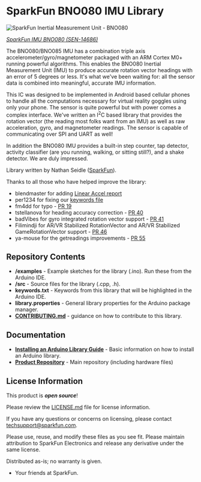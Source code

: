 SparkFun BNO080 IMU Library
===========================================================

![SparkFun Inertial Measurement Unit - BNO080](https://cdn.sparkfun.com//assets/parts/1/2/8/9/1/14686-Qwiic_VR_IMU_BN0080-01.jpg)

[*SparkFun IMU BNO080 (SEN-14686)*](https://www.sparkfun.com/products/14686)

The BNO080/BNO085 IMU has a combination triple axis accelerometer/gyro/magnetometer packaged with an ARM Cortex M0+ running powerful algorithms. This enables the BNO080 Inertial Measurement Unit (IMU) to produce accurate rotation vector headings with an error of 5 degrees or less. It's what we've been waiting for: all the sensor data is combined into meaningful, accurate IMU information.

This IC was designed to be implemented in Android based cellular phones to handle all the computations necessary for virtual reality goggles using only your phone. The sensor is quite powerful but with power comes a complex interface. We've written an I<sup>2</sup>C based library that provides the rotation vector (the reading most folks want from an IMU) as well as raw acceleration, gyro, and magnetometer readings. The sensor is capable of communicating over SPI and UART as well!

In addition the BNO080 IMU provides a built-in step counter, tap detector, activity classifier (are you running, walking, or sitting still?), and a shake detector. We are duly impressed.

Library written by Nathan Seidle ([SparkFun](http://www.sparkfun.com)).

Thanks to all those who have helped improve the library:

* blendmaster for adding [Linear Accel report](https://github.com/sparkfun/SparkFun_BNO080_Arduino_Library/pull/4)
* per1234 for fixing our [keywords file](https://github.com/sparkfun/SparkFun_BNO080_Arduino_Library/pull/12)
* fm4dd for typo - [PR 19](https://github.com/sparkfun/SparkFun_BNO080_Arduino_Library/pull/19)
* tstellanova for heading accuracy correction - [PR 40](https://github.com/sparkfun/SparkFun_BNO080_Arduino_Library/pull/40)
* badVibes for gyro integrated rotation vector support - [PR 41](https://github.com/sparkfun/SparkFun_BNO080_Arduino_Library/pull/41)
* Filimindji for AR/VR Stabilized RotationVector and AR/VR Stabilized GameRotationVector support - [PR 46](https://github.com/sparkfun/SparkFun_BNO080_Arduino_Library/pull/46)
* ya-mouse for the getreadings improvements - [PR 55](https://github.com/sparkfun/SparkFun_BNO080_Arduino_Library/pull/55)

Repository Contents
-------------------

* **/examples** - Example sketches for the library (.ino). Run these from the Arduino IDE.
* **/src** - Source files for the library (.cpp, .h).
* **keywords.txt** - Keywords from this library that will be highlighted in the Arduino IDE.
* **library.properties** - General library properties for the Arduino package manager.
* **[CONTRIBUTING.md](./CONTRIBUTING.md)** - guidance on how to contribute to this library.

Documentation
--------------

* **[Installing an Arduino Library Guide](https://learn.sparkfun.com/tutorials/installing-an-arduino-library)** - Basic information on how to install an Arduino library.
* **[Product Repository](https://github.com/sparkfun/Qwiic_IMU_BNO080)** - Main repository (including hardware files)

License Information
-------------------

This product is _**open source**_!

Please review the [LICENSE.md](./LICENSE.md) file for license information.

If you have any questions or concerns on licensing, please contact techsupport@sparkfun.com.

Please use, reuse, and modify these files as you see fit. Please maintain attribution to SparkFun Electronics and release any derivative under the same license.

Distributed as-is; no warranty is given.

- Your friends at SparkFun.
